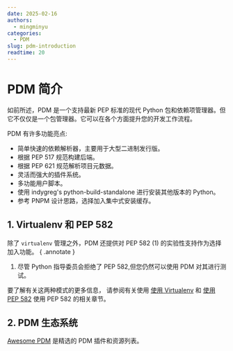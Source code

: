 ```yaml
---
date: 2025-02-16
authors:
  - mingminyu
categories:
  - PDM
slug: pdm-introduction
readtime: 20
---
```


# PDM 简介

如前所述，PDM 是一个支持最新 PEP 标准的现代 Python 包和依赖项管理器。但它不仅仅是一个包管理器。它可以在各个方面提升您的开发工作流程。

PDM 有许多功能亮点:

- 简单快速的依赖解析器，主要用于大型二进制发行版。
- 根据 PEP 517 规范构建后端。
- 根据 PEP 621 规范解析项目元数据。
- 灵活而强大的插件系统。
- 多功能用户脚本。
- 使用 indygreg's python-build-standalone 进行安装其他版本的 Python。
- 参考 PNPM 设计思路，选择加入集中式安装缓存。

<!-- more -->

## 1. Virtualenv 和 PEP 582

除了 `virtualenv` 管理之外，PDM 还提供对 PEP 582 (1) 的实验性支持作为选择加入功能。
{ .annotate }

  1. 尽管 Python 指导委员会拒绝了 PEP 582,但您仍然可以使用 PDM 对其进行测试。

要了解有关这两种模式的更多信息， 请参阅有关使用 [使用 Virtualenv](https://pdm-project.org/zh-cn/latest/usage/venv) 和 [使用 PEP 582](https://pdm-project.org/zh-cn/latest/usage/pep582/) 使用 PEP 582 的相关章节。

## 2. PDM 生态系统

[Awesome PDM](https://github.com/pdm-project/awesome-pdm) 是精选的 PDM 插件和资源列表。

